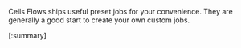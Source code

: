 Cells Flows ships useful preset jobs for your convenience. They are generally a good start to create your own custom jobs.

[:summary]
